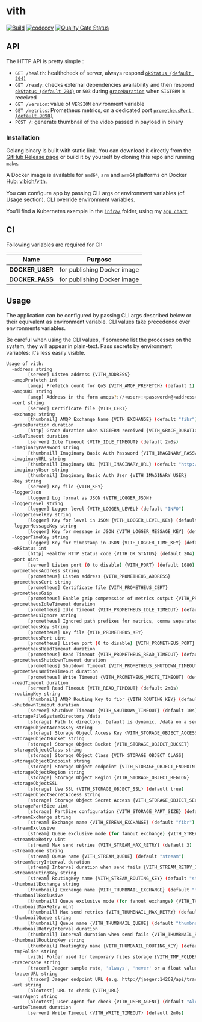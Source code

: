 # vith

[![Build](https://github.com/ViBiOh/vith/workflows/Build/badge.svg)](https://github.com/ViBiOh/vith/actions)
[![codecov](https://codecov.io/gh/ViBiOh/vith/branch/main/graph/badge.svg)](https://codecov.io/gh/ViBiOh/vith)
[![Quality Gate Status](https://sonarcloud.io/api/project_badges/measure?project=ViBiOh_vith&metric=alert_status)](https://sonarcloud.io/dashboard?id=ViBiOh_vith)

## API

The HTTP API is pretty simple :

- `GET /health`: healthcheck of server, always respond [`okStatus (default 204)`](#usage)
- `GET /ready`: checks external dependencies availability and then respond [`okStatus (default 204)`](#usage) or `503` during [`graceDuration`](#usage) when `SIGTERM` is received
- `GET /version`: value of `VERSION` environment variable
- `GET /metrics`: Prometheus metrics, on a dedicated port [`prometheusPort (default 9090)`](#usage)
- `POST /`: generate thumbnail of the video passed in payload in binary

### Installation

Golang binary is built with static link. You can download it directly from the [GitHub Release page](https://github.com/ViBiOh/vith/releases) or build it by yourself by cloning this repo and running `make`.

A Docker image is available for `amd64`, `arm` and `arm64` platforms on Docker Hub: [vibioh/vith](https://hub.docker.com/r/vibioh/vith/tags).

You can configure app by passing CLI args or environment variables (cf. [Usage](#usage) section). CLI override environment variables.

You'll find a Kubernetes exemple in the [`infra/`](infra) folder, using my [`app chart`](https://github.com/ViBiOh/charts/tree/main/app)

## CI

Following variables are required for CI:

|      Name       |           Purpose           |
| :-------------: | :-------------------------: |
| **DOCKER_USER** | for publishing Docker image |
| **DOCKER_PASS** | for publishing Docker image |

## Usage

The application can be configured by passing CLI args described below or their equivalent as environment variable. CLI values take precedence over environments variables.

Be careful when using the CLI values, if someone list the processes on the system, they will appear in plain-text. Pass secrets by environment variables: it's less easily visible.

```bash
Usage of vith:
  -address string
        [server] Listen address {VITH_ADDRESS}
  -amqpPrefetch int
        [amqp] Prefetch count for QoS {VITH_AMQP_PREFETCH} (default 1)
  -amqpURI string
        [amqp] Address in the form amqps?://<user>:<password>@<address>:<port>/<vhost> {VITH_AMQP_URI}
  -cert string
        [server] Certificate file {VITH_CERT}
  -exchange string
        [thumbnail] AMQP Exchange Name {VITH_EXCHANGE} (default "fibr")
  -graceDuration duration
        [http] Grace duration when SIGTERM received {VITH_GRACE_DURATION} (default 30s)
  -idleTimeout duration
        [server] Idle Timeout {VITH_IDLE_TIMEOUT} (default 2m0s)
  -imaginaryPassword string
        [thumbnail] Imaginary Basic Auth Password {VITH_IMAGINARY_PASSWORD}
  -imaginaryURL string
        [thumbnail] Imaginary URL {VITH_IMAGINARY_URL} (default "http://image:9000")
  -imaginaryUser string
        [thumbnail] Imaginary Basic Auth User {VITH_IMAGINARY_USER}
  -key string
        [server] Key file {VITH_KEY}
  -loggerJson
        [logger] Log format as JSON {VITH_LOGGER_JSON}
  -loggerLevel string
        [logger] Logger level {VITH_LOGGER_LEVEL} (default "INFO")
  -loggerLevelKey string
        [logger] Key for level in JSON {VITH_LOGGER_LEVEL_KEY} (default "level")
  -loggerMessageKey string
        [logger] Key for message in JSON {VITH_LOGGER_MESSAGE_KEY} (default "message")
  -loggerTimeKey string
        [logger] Key for timestamp in JSON {VITH_LOGGER_TIME_KEY} (default "time")
  -okStatus int
        [http] Healthy HTTP Status code {VITH_OK_STATUS} (default 204)
  -port uint
        [server] Listen port (0 to disable) {VITH_PORT} (default 1080)
  -prometheusAddress string
        [prometheus] Listen address {VITH_PROMETHEUS_ADDRESS}
  -prometheusCert string
        [prometheus] Certificate file {VITH_PROMETHEUS_CERT}
  -prometheusGzip
        [prometheus] Enable gzip compression of metrics output {VITH_PROMETHEUS_GZIP}
  -prometheusIdleTimeout duration
        [prometheus] Idle Timeout {VITH_PROMETHEUS_IDLE_TIMEOUT} (default 10s)
  -prometheusIgnore string
        [prometheus] Ignored path prefixes for metrics, comma separated {VITH_PROMETHEUS_IGNORE}
  -prometheusKey string
        [prometheus] Key file {VITH_PROMETHEUS_KEY}
  -prometheusPort uint
        [prometheus] Listen port (0 to disable) {VITH_PROMETHEUS_PORT} (default 9090)
  -prometheusReadTimeout duration
        [prometheus] Read Timeout {VITH_PROMETHEUS_READ_TIMEOUT} (default 5s)
  -prometheusShutdownTimeout duration
        [prometheus] Shutdown Timeout {VITH_PROMETHEUS_SHUTDOWN_TIMEOUT} (default 5s)
  -prometheusWriteTimeout duration
        [prometheus] Write Timeout {VITH_PROMETHEUS_WRITE_TIMEOUT} (default 10s)
  -readTimeout duration
        [server] Read Timeout {VITH_READ_TIMEOUT} (default 2m0s)
  -routingKey string
        [thumbnail] AMQP Routing Key to fibr {VITH_ROUTING_KEY} (default "thumbnail_output")
  -shutdownTimeout duration
        [server] Shutdown Timeout {VITH_SHUTDOWN_TIMEOUT} (default 10s)
  -storageFileSystemDirectory /data
        [storage] Path to directory. Default is dynamic. /data on a server and Current Working Directory in a terminal. {VITH_STORAGE_FILE_SYSTEM_DIRECTORY}
  -storageObjectAccessKey string
        [storage] Storage Object Access Key {VITH_STORAGE_OBJECT_ACCESS_KEY}
  -storageObjectBucket string
        [storage] Storage Object Bucket {VITH_STORAGE_OBJECT_BUCKET}
  -storageObjectClass string
        [storage] Storage Object Class {VITH_STORAGE_OBJECT_CLASS}
  -storageObjectEndpoint string
        [storage] Storage Object endpoint {VITH_STORAGE_OBJECT_ENDPOINT}
  -storageObjectRegion string
        [storage] Storage Object Region {VITH_STORAGE_OBJECT_REGION}
  -storageObjectSSL
        [storage] Use SSL {VITH_STORAGE_OBJECT_SSL} (default true)
  -storageObjectSecretAccess string
        [storage] Storage Object Secret Access {VITH_STORAGE_OBJECT_SECRET_ACCESS}
  -storagePartSize uint
        [storage] PartSize configuration {VITH_STORAGE_PART_SIZE} (default 5242880)
  -streamExchange string
        [stream] Exchange name {VITH_STREAM_EXCHANGE} (default "fibr")
  -streamExclusive
        [stream] Queue exclusive mode (for fanout exchange) {VITH_STREAM_EXCLUSIVE}
  -streamMaxRetry uint
        [stream] Max send retries {VITH_STREAM_MAX_RETRY} (default 3)
  -streamQueue string
        [stream] Queue name {VITH_STREAM_QUEUE} (default "stream")
  -streamRetryInterval duration
        [stream] Interval duration when send fails {VITH_STREAM_RETRY_INTERVAL} (default 1h0m0s)
  -streamRoutingKey string
        [stream] RoutingKey name {VITH_STREAM_ROUTING_KEY} (default "stream")
  -thumbnailExchange string
        [thumbnail] Exchange name {VITH_THUMBNAIL_EXCHANGE} (default "fibr")
  -thumbnailExclusive
        [thumbnail] Queue exclusive mode (for fanout exchange) {VITH_THUMBNAIL_EXCLUSIVE}
  -thumbnailMaxRetry uint
        [thumbnail] Max send retries {VITH_THUMBNAIL_MAX_RETRY} (default 3)
  -thumbnailQueue string
        [thumbnail] Queue name {VITH_THUMBNAIL_QUEUE} (default "thumbnail")
  -thumbnailRetryInterval duration
        [thumbnail] Interval duration when send fails {VITH_THUMBNAIL_RETRY_INTERVAL} (default 1h0m0s)
  -thumbnailRoutingKey string
        [thumbnail] RoutingKey name {VITH_THUMBNAIL_ROUTING_KEY} (default "thumbnail")
  -tmpFolder string
        [vith] Folder used for temporary files storage {VITH_TMP_FOLDER} (default "/tmp")
  -tracerRate string
        [tracer] Jaeger sample rate, 'always', 'never' or a float value {VITH_TRACER_RATE} (default "always")
  -tracerURL string
        [tracer] Jaeger endpoint URL (e.g. http://jaeger:14268/api/traces) {VITH_TRACER_URL}
  -url string
        [alcotest] URL to check {VITH_URL}
  -userAgent string
        [alcotest] User-Agent for check {VITH_USER_AGENT} (default "Alcotest")
  -writeTimeout duration
        [server] Write Timeout {VITH_WRITE_TIMEOUT} (default 2m0s)
```
